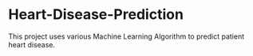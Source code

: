 # Heart-Disease-Prediction
This project uses various Machine Learning Algorithm to predict patient heart disease. 
